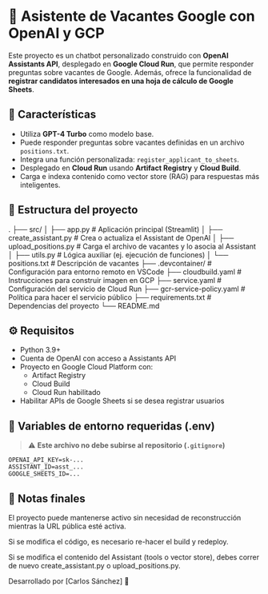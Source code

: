 # 🤖 Asistente de Vacantes Google con OpenAI y GCP

Este proyecto es un chatbot personalizado construido con **OpenAI Assistants API**, desplegado en **Google Cloud Run**, que permite responder preguntas sobre vacantes de Google. Además, ofrece la funcionalidad de **registrar candidatos interesados en una hoja de cálculo de Google Sheets**.

## 🧠 Características

- Utiliza **GPT-4 Turbo** como modelo base.
- Puede responder preguntas sobre vacantes definidas en un archivo `positions.txt`.
- Integra una función personalizada: `register_applicant_to_sheets`.
- Desplegado en **Cloud Run** usando **Artifact Registry** y **Cloud Build**.
- Carga e indexa contenido como vector store (RAG) para respuestas más inteligentes.

## 📁 Estructura del proyecto
.
├── src/
│ ├── app.py # Aplicación principal (Streamlit)
│ ├── create_assistant.py # Crea o actualiza el Assistant de OpenAI
│ ├── upload_positions.py # Carga el archivo de vacantes y lo asocia al Assistant
│ ├── utils.py # Lógica auxiliar (ej. ejecución de funciones)
│ └── positions.txt # Descripción de vacantes
├── .devcontainer/ # Configuración para entorno remoto en VSCode
├── cloudbuild.yaml # Instrucciones para construir imagen en GCP
├── service.yaml # Configuración del servicio de Cloud Run
├── gcr-service-policy.yaml # Política para hacer el servicio público
├── requirements.txt # Dependencias del proyecto
└── README.md

## ⚙️ Requisitos

- Python 3.9+
- Cuenta de OpenAI con acceso a Assistants API
- Proyecto en Google Cloud Platform con:
  - Artifact Registry
  - Cloud Build
  - Cloud Run habilitado
- Habilitar APIs de Google Sheets si se desea registrar usuarios

## 🧪 Variables de entorno requeridas (.env)

> ⚠️ **Este archivo no debe subirse al repositorio (`.gitignore`)**

```env
OPENAI_API_KEY=sk-...
ASSISTANT_ID=asst_...
GOOGLE_SHEETS_ID=...
```

## 📌 Notas finales
El proyecto puede mantenerse activo sin necesidad de reconstrucción mientras la URL pública esté activa.

Si se modifica el código, es necesario re-hacer el build y redeploy.

Si se modifica el contenido del Assistant (tools o vector store), debes correr de nuevo create_assistant.py o upload_positions.py.

Desarrollado por [Carlos Sánchez] 💼
